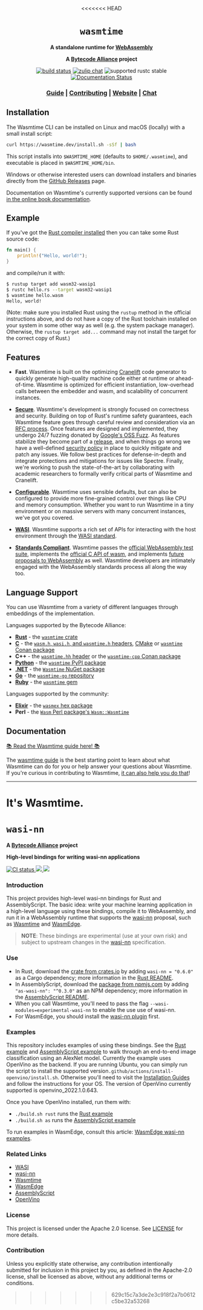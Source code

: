 <div align="center">
<<<<<<< HEAD
  <h1><code>wasmtime</code></h1>

  <p>
    <strong>A standalone runtime for
    <a href="https://webassembly.org/">WebAssembly</a></strong>
  </p>

  <strong>A <a href="https://bytecodealliance.org/">Bytecode Alliance</a> project</strong>

  <p>
    <a href="https://github.com/bytecodealliance/wasmtime/actions?query=workflow%3ACI"><img src="https://github.com/bytecodealliance/wasmtime/workflows/CI/badge.svg" alt="build status" /></a>
    <a href="https://bytecodealliance.zulipchat.com/#narrow/stream/217126-wasmtime"><img src="https://img.shields.io/badge/zulip-join_chat-brightgreen.svg" alt="zulip chat" /></a>
    <img src="https://img.shields.io/badge/rustc-stable+-green.svg" alt="supported rustc stable" />
    <a href="https://docs.rs/wasmtime"><img src="https://docs.rs/wasmtime/badge.svg" alt="Documentation Status" /></a>
  </p>

  <h3>
    <a href="https://bytecodealliance.github.io/wasmtime/">Guide</a>
    <span> | </span>
    <a href="https://bytecodealliance.github.io/wasmtime/contributing.html">Contributing</a>
    <span> | </span>
    <a href="https://wasmtime.dev/">Website</a>
    <span> | </span>
    <a href="https://bytecodealliance.zulipchat.com/#narrow/stream/217126-wasmtime">Chat</a>
  </h3>
</div>

## Installation

The Wasmtime CLI can be installed on Linux and macOS (locally) with a small install
script:

```sh
curl https://wasmtime.dev/install.sh -sSf | bash
```
This script installs into `$WASMTIME_HOME` (defaults to `$HOME/.wasmtime`), and executable is placed in `$WASMTIME_HOME/bin`.

Windows or otherwise interested users can download installers and
binaries directly from the [GitHub
Releases](https://github.com/bytecodealliance/wasmtime/releases) page.

Documentation on Wasmtime's currently supported versions can be found [in the
online book
documentation](https://docs.wasmtime.dev/stability-release.html#current-versions).

## Example

If you've got the [Rust compiler
installed](https://www.rust-lang.org/tools/install) then you can take some Rust
source code:

```rust
fn main() {
    println!("Hello, world!");
}
```

and compile/run it with:

```sh
$ rustup target add wasm32-wasip1
$ rustc hello.rs --target wasm32-wasip1
$ wasmtime hello.wasm
Hello, world!
```

(Note: make sure you installed Rust using the `rustup` method in the official
instructions above, and do not have a copy of the Rust toolchain installed on
your system in some other way as well (e.g. the system package manager). Otherwise, the `rustup target add...`
command may not install the target for the correct copy of Rust.)

## Features

* **Fast**. Wasmtime is built on the optimizing [Cranelift] code generator to
  quickly generate high-quality machine code either at runtime or
  ahead-of-time. Wasmtime is optimized for efficient instantiation, low-overhead
  calls between the embedder and wasm, and scalability of concurrent instances.

* **[Secure]**. Wasmtime's development is strongly focused on correctness and
  security. Building on top of Rust's runtime safety guarantees, each Wasmtime
  feature goes through careful review and consideration via an [RFC
  process]. Once features are designed and implemented, they undergo 24/7
  fuzzing donated by [Google's OSS Fuzz]. As features stabilize they become part
  of a [release][release policy], and when things go wrong we have a
  well-defined [security policy] in place to quickly mitigate and patch any
  issues. We follow best practices for defense-in-depth and integrate
  protections and mitigations for issues like Spectre. Finally, we're working to
  push the state-of-the-art by collaborating with academic researchers to
  formally verify critical parts of Wasmtime and Cranelift.

* **[Configurable]**. Wasmtime uses sensible defaults, but can also be
  configured to provide more fine-grained control over things like CPU and
  memory consumption. Whether you want to run Wasmtime in a tiny environment or
  on massive servers with many concurrent instances, we've got you covered.

* **[WASI]**. Wasmtime supports a rich set of APIs for interacting with the host
  environment through the [WASI standard](https://wasi.dev).

* **[Standards Compliant]**. Wasmtime passes the [official WebAssembly test
  suite](https://github.com/WebAssembly/testsuite), implements the [official C
  API of wasm](https://github.com/WebAssembly/wasm-c-api), and implements
  [future proposals to WebAssembly](https://github.com/WebAssembly/proposals) as
  well. Wasmtime developers are intimately engaged with the WebAssembly
  standards process all along the way too.

[Wasmtime]: https://github.com/bytecodealliance/wasmtime
[Cranelift]: https://cranelift.dev/
[Google's OSS Fuzz]: https://google.github.io/oss-fuzz/
[security policy]: https://bytecodealliance.org/security
[RFC process]: https://github.com/bytecodealliance/rfcs
[release policy]: https://docs.wasmtime.dev/stability-release.html
[Secure]: https://docs.wasmtime.dev/security.html
[Configurable]: https://docs.rs/wasmtime/latest/wasmtime/struct.Config.html
[WASI]: https://docs.rs/wasmtime-wasi/latest/wasmtime_wasi/
[Standards Compliant]: https://docs.wasmtime.dev/stability-tiers.html

## Language Support

You can use Wasmtime from a variety of different languages through embeddings of
the implementation.

Languages supported by the Bytecode Alliance:

* **[Rust]** - the [`wasmtime` crate]
* **[C]** - the [`wasm.h`, `wasi.h`, and `wasmtime.h` headers][c-headers], [CMake](crates/c-api/CMakeLists.txt) or [`wasmtime` Conan package]
* **C++** - the [`wasmtime.hh` header][c-headers] or the [`wasmtime-cpp` Conan package]
* **[Python]** - the [`wasmtime` PyPI package]
* **[.NET]** - the [`Wasmtime` NuGet package]
* **[Go]** - the [`wasmtime-go` repository]
* **[Ruby]** - the [`wasmtime` gem]

Languages supported by the community:

* **[Elixir]** - the [`wasmex` hex package]
* **Perl** - the [`Wasm` Perl package's `Wasm::Wasmtime`]

[Rust]: https://bytecodealliance.github.io/wasmtime/lang-rust.html
[C]: https://bytecodealliance.github.io/wasmtime/lang-c.html
[`wasmtime` crate]: https://crates.io/crates/wasmtime
[c-headers]: https://bytecodealliance.github.io/wasmtime/c-api/
[Python]: https://bytecodealliance.github.io/wasmtime/lang-python.html
[`wasmtime` PyPI package]: https://pypi.org/project/wasmtime/
[.NET]: https://bytecodealliance.github.io/wasmtime/lang-dotnet.html
[`Wasmtime` NuGet package]: https://www.nuget.org/packages/Wasmtime
[Go]: https://bytecodealliance.github.io/wasmtime/lang-go.html
[`wasmtime-go` repository]: https://pkg.go.dev/github.com/bytecodealliance/wasmtime-go
[`wasmtime` Conan package]: https://conan.io/center/wasmtime
[`wasmtime-cpp` Conan package]: https://conan.io/center/wasmtime-cpp
[Ruby]: https://bytecodealliance.github.io/wasmtime/lang-ruby.html
[`wasmtime` gem]: https://rubygems.org/gems/wasmtime
[Elixir]: https://docs.wasmtime.dev/lang-elixir.html
[`wasmex` hex package]: https://hex.pm/packages/wasmex
[`Wasm` Perl package's `Wasm::Wasmtime`]: https://metacpan.org/pod/Wasm::Wasmtime

## Documentation

[📚 Read the Wasmtime guide here! 📚][guide]

The [wasmtime guide][guide] is the best starting point to learn about what
Wasmtime can do for you or help answer your questions about Wasmtime. If you're
curious in contributing to Wasmtime, [it can also help you do
that][contributing]!

[contributing]: https://bytecodealliance.github.io/wasmtime/contributing.html
[guide]: https://bytecodealliance.github.io/wasmtime

---

It's Wasmtime.
=======
  <h1><code>wasi-nn</code></h1>

  <strong>A <a href="https://bytecodealliance.org/">Bytecode Alliance</a> project</strong>

  <p><strong>High-level bindings for writing wasi-nn applications</strong></p>

  <p>
    <a href="https://github.com/bytecodealliance/wasi-nn/actions?query=workflow%3ACI">
      <img src="https://github.com/bytecodealliance/wasi-nn/workflows/CI/badge.svg" alt="CI status"/>
    </a>
    <a href="https://crates.io/crates/wasi-nn">
      <img src="https://img.shields.io/crates/v/wasi-nn.svg"/>
    </a>
    <a href="https://www.npmjs.com/package/as-wasi-nn">
      <img src="https://img.shields.io/npm/v/as-wasi-nn.svg"/>
    </a>
  </p>

</div>

### Introduction

This project provides high-level wasi-nn bindings for Rust and AssemblyScript. The basic idea: write
your machine learning application in a high-level language using these bindings, compile it to
WebAssembly, and run it in a WebAssembly runtime that supports the [wasi-nn] proposal, such as
[Wasmtime] and [WasmEdge].

[Wasmtime]: https://wasmtime.dev
[wasi-nn]: https://github.com/WebAssembly/wasi-nn
[WasmEdge]: https://github.com/WasmEdge/WasmEdge

> __NOTE__: These bindings are experimental (use at your own risk) and subject to upstream changes
> in the [wasi-nn] specification.


### Use

 - In Rust, download the [crate from crates.io][crates.io] by adding `wasi-nn = "0.6.0"` as a Cargo
   dependency; more information in the [Rust README].
 - In AssemblyScript, download the [package from npmjs.com][npmjs.com] by adding `"as-wasi-nn":
   "^0.3.0"` as an NPM dependency; more information in the [AssemblyScript README].
 - When you call Wasmtime, you'll need to pass the flag `--wasi-modules=experimental-wasi-nn` to
   enable the use use of wasi-nn.
 - For WasmEdge, you should install the [wasi-nn plugin] first.

[crates.io]: https://crates.io/crates/wasi-nn
[Rust README]: rust/README.md
[npmjs.com]: https://www.npmjs.com/package/wasi-nn
[AssemblyScript README]: assemblyscript/README.md
[wasi-nn plugin]: https://wasmedge.org/docs/category/ai-inference

### Examples

This repository includes examples of using these bindings. See the [Rust example] and
[AssemblyScript example] to walk through an end-to-end image classification using an AlexNet model.
Currently the example uses OpenVino as the backend. If you are running Ubuntu, you can simply run
the script to install the supported version`.github/actions/install-openvino/install.sh`. Otherwise
you'll need to visit the [Installation Guides] and follow the instructions for your OS. The version
of OpenVino currently supported is openvino_2022.1.0.643.

Once you have OpenVino installed, run them with:
 - `./build.sh rust` runs the [Rust example]
 - `./build.sh as` runs the [AssemblyScript example]

[Rust example]: rust/examples/classification-example
[AssemblyScript example]: assemblyscript/examples/object-classification.ts
[Installation Guides]: https://docs.openvino.ai/2023.3/openvino_docs_install_guides_overview.html

To run examples in WasmEdge, consult this article: [WasmEdge wasi-nn examples].

[WasmEdge wasi-nn examples]: https://github.com/second-state/WasmEdge-WASINN-examples

### Related Links

- [WASI]
- [wasi-nn]
- [Wasmtime]
- [WasmEdge]
- [AssemblyScript]
- [OpenVino]

[WASI]: https://github.com/WebAssembly/WASI
[AssemblyScript]: https://www.assemblyscript.org/
[OpenVino]: https://docs.openvinotoolkit.org/latest/index.html

### License

This project is licensed under the Apache 2.0 license. See [LICENSE] for more details.

[LICENSE]: LICENSE


### Contribution

Unless you explicitly state otherwise, any contribution intentionally submitted for inclusion in
this project by you, as defined in the Apache-2.0 license, shall be licensed as above, without any
additional terms or conditions.
>>>>>>> 629c15c7a3de2e3c918f2a7b0612c5be32a53268
